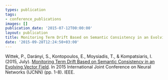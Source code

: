 ```yaml
---
types: publication
tags:
- conference_publications
images: []
publication_date: '2015-07-12T00:00:00'
layout: publication
title: Monitoring Term Drift Based on Semantic Consistency in an Evolving Vector Field
date: '2015-09-28T12:24:50+03:00'
---
```

<p>Wittek, P., Darányi, S., Kontopoulos, E., Moysiadis, T., &amp; Kompatsiaris, I. (2015, July).&nbsp;<a href="http://ieeexplore.ieee.org/xpl/login.jsp?tp=&amp;arnumber=7280766&amp;url=http%3A%2F%2Fieeexplore.ieee.org%2Fstamp%2Fstamp.jsp%3Ftp%3D%26arnumber%3D7280766">Monitoring Term Drift Based on Semantic Consistency in an Evolving Vector Field</a>.&nbsp;In 2015 International Joint Conference on Neural Networks (IJCNN) (pp. 1-8). IEEE.</p>
